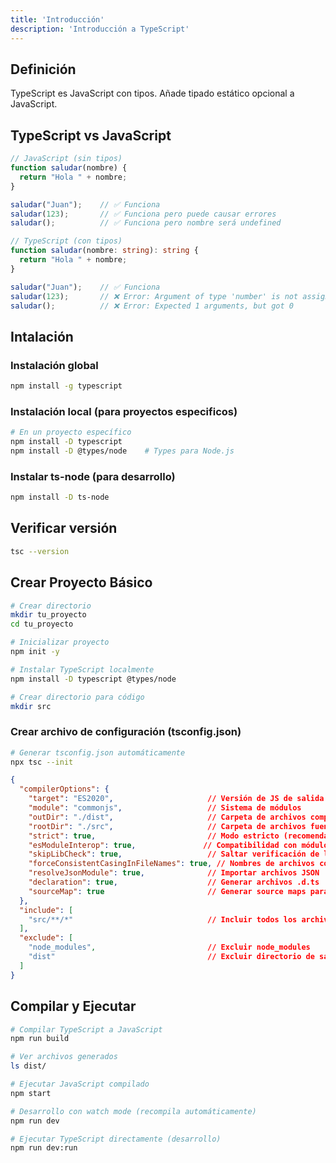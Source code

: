 ```yaml
---
title: 'Introducción'
description: 'Introducción a TypeScript'
---
```


## Definición
TypeScript es JavaScript con tipos. Añade tipado estático opcional a JavaScript.

## TypeScript vs JavaScript
```javascript title="JavaScript"
// JavaScript (sin tipos)
function saludar(nombre) {
  return "Hola " + nombre;
}

saludar("Juan");    // ✅ Funciona
saludar(123);       // ✅ Funciona pero puede causar errores
saludar();          // ✅ Funciona pero nombre será undefined
```

```typescript title="TypeScript"
// TypeScript (con tipos)
function saludar(nombre: string): string {
  return "Hola " + nombre;
}

saludar("Juan");    // ✅ Funciona
saludar(123);       // ❌ Error: Argument of type 'number' is not assignable to type 'string'
saludar();          // ❌ Error: Expected 1 arguments, but got 0
```

## Intalación
### Instalación global
```bash
npm install -g typescript
```

### Instalación local (para proyectos especificos)
```bash
# En un proyecto específico
npm install -D typescript
npm install -D @types/node    # Types para Node.js
```

### Instalar ts-node (para desarrollo)
```bash
npm install -D ts-node
```

## Verificar versión
```bash
tsc --version
```

## Crear Proyecto Básico
```bash
# Crear directorio
mkdir tu_proyecto
cd tu_proyecto

# Inicializar proyecto
npm init -y

# Instalar TypeScript localmente
npm install -D typescript @types/node

# Crear directorio para código
mkdir src
```

### Crear archivo de configuración (tsconfig.json)
```bash
# Generar tsconfig.json automáticamente
npx tsc --init
```
```json title="Configuración Básica"
{
  "compilerOptions": {
    "target": "ES2020",                     // Versión de JS de salida
    "module": "commonjs",                   // Sistema de módulos
    "outDir": "./dist",                     // Carpeta de archivos compilados
    "rootDir": "./src",                     // Carpeta de archivos fuente
    "strict": true,                         // Modo estricto (recomendado)
    "esModuleInterop": true,               // Compatibilidad con módulos ES
    "skipLibCheck": true,                   // Saltar verificación de librerías
    "forceConsistentCasingInFileNames": true, // Nombres de archivos consistentes
    "resolveJsonModule": true,              // Importar archivos JSON
    "declaration": true,                    // Generar archivos .d.ts
    "sourceMap": true                       // Generar source maps para debug
  },
  "include": [
    "src/**/*"                              // Incluir todos los archivos en src/
  ],
  "exclude": [
    "node_modules",                         // Excluir node_modules
    "dist"                                  // Excluir directorio de salida
  ]
}
```

## Compilar y Ejecutar
```bash
# Compilar TypeScript a JavaScript
npm run build

# Ver archivos generados
ls dist/

# Ejecutar JavaScript compilado
npm start

# Desarrollo con watch mode (recompila automáticamente)
npm run dev

# Ejecutar TypeScript directamente (desarrollo)
npm run dev:run
```